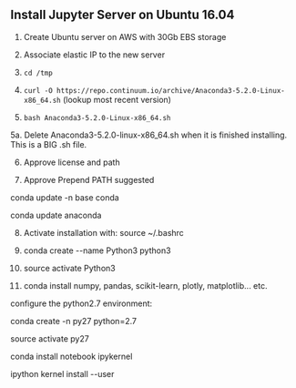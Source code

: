 ## Install Jupyter Server on Ubuntu 16.04


1. Create Ubuntu server on AWS with 30Gb EBS storage

2. Associate elastic IP to the new server

3. `cd /tmp`

4. `curl -O https://repo.continuum.io/archive/Anaconda3-5.2.0-Linux-x86_64.sh` (lookup most recent version)

5. `bash Anaconda3-5.2.0-Linux-x86_64.sh`

5a. Delete Anaconda3-5.2.0-linux-x86_64.sh when it is finished installing. This is a BIG .sh file.

6. Approve license and path

7. Approve Prepend PATH suggested

conda update -n base conda

conda update anaconda

8. Activate installation with: source ~/.bashrc

9. conda create --name Python3 python3

10. source activate Python3

11. conda install numpy, pandas, scikit-learn, plotly, matplotlib... etc.

configure the python2.7 environment:

conda create -n py27 python=2.7

source activate py27

conda install notebook ipykernel

ipython kernel install --user
<!--stackedit_data:
eyJoaXN0b3J5IjpbLTk1MjYxMTIxNSwtMjEwNzEyNDc4MV19
-->